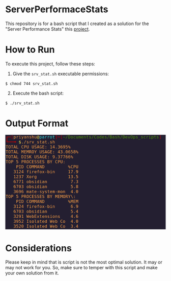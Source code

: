 # ServerPerformaceStats
This repository is for a bash script that I created as a solution for the "Server Performance Stats" this [project](https://roadmap.sh/projects/server-stats).
# How to Run
To execute this project, follow these steps:
1. Give the `srv_stat.sh` executable permissions:
```shell
$ chmod 744 srv_stat.sh
```
2. Execute the bash script:
```shell
$ ./srv_stat.sh
```
# Output Format
![output_ss.png](https://github.com/EADDRINUSE-98/ServerPerformaceStats/blob/main/output_ss.png)
# Considerations
Please keep in mind that is script is not the most optimal solution. It may or may not work for you. So, make sure to temper with this script and make your own solution from it.